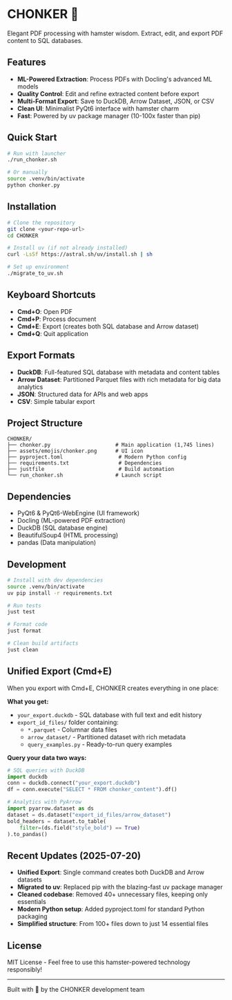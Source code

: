 # CHONKER 🐹

Elegant PDF processing with hamster wisdom. Extract, edit, and export PDF content to SQL databases.

## Features

- **ML-Powered Extraction**: Process PDFs with Docling's advanced ML models
- **Quality Control**: Edit and refine extracted content before export
- **Multi-Format Export**: Save to DuckDB, Arrow Dataset, JSON, or CSV
- **Clean UI**: Minimalist PyQt6 interface with hamster charm
- **Fast**: Powered by uv package manager (10-100x faster than pip)

## Quick Start

```bash
# Run with launcher
./run_chonker.sh

# Or manually
source .venv/bin/activate
python chonker.py
```

## Installation

```bash
# Clone the repository
git clone <your-repo-url>
cd CHONKER

# Install uv (if not already installed)
curl -LsSf https://astral.sh/uv/install.sh | sh

# Set up environment
./migrate_to_uv.sh
```

## Keyboard Shortcuts

- **Cmd+O**: Open PDF
- **Cmd+P**: Process document
- **Cmd+E**: Export (creates both SQL database and Arrow dataset)
- **Cmd+Q**: Quit application

## Export Formats

- **DuckDB**: Full-featured SQL database with metadata and content tables
- **Arrow Dataset**: Partitioned Parquet files with rich metadata for big data analytics
- **JSON**: Structured data for APIs and web apps
- **CSV**: Simple tabular export

## Project Structure

```
CHONKER/
├── chonker.py                     # Main application (1,745 lines)
├── assets/emojis/chonker.png      # UI icon
├── pyproject.toml                  # Modern Python config
├── requirements.txt                # Dependencies
├── justfile                        # Build automation
└── run_chonker.sh                 # Launch script
```

## Dependencies

- PyQt6 & PyQt6-WebEngine (UI framework)
- Docling (ML-powered PDF extraction)
- DuckDB (SQL database engine)
- BeautifulSoup4 (HTML processing)
- pandas (Data manipulation)

## Development

```bash
# Install with dev dependencies
source .venv/bin/activate
uv pip install -r requirements.txt

# Run tests
just test

# Format code
just format

# Clean build artifacts
just clean
```

## Unified Export (Cmd+E)

When you export with Cmd+E, CHONKER creates everything in one place:

**What you get:**
- `your_export.duckdb` - SQL database with full text and edit history
- `export_id_files/` folder containing:
  - `*.parquet` - Columnar data files
  - `arrow_dataset/` - Partitioned dataset with rich metadata
  - `query_examples.py` - Ready-to-run query examples

**Query your data two ways:**
```python
# SQL queries with DuckDB
import duckdb
conn = duckdb.connect("your_export.duckdb")
df = conn.execute("SELECT * FROM chonker_content").df()

# Analytics with PyArrow
import pyarrow.dataset as ds
dataset = ds.dataset("export_id_files/arrow_dataset")
bold_headers = dataset.to_table(
    filter=(ds.field("style_bold") == True)
).to_pandas()
```

## Recent Updates (2025-07-20)

- **Unified Export**: Single command creates both DuckDB and Arrow datasets
- **Migrated to uv**: Replaced pip with the blazing-fast uv package manager
- **Cleaned codebase**: Removed 40+ unnecessary files, keeping only essentials
- **Modern Python setup**: Added pyproject.toml for standard Python packaging
- **Simplified structure**: From 100+ files down to just 14 essential files

## License

MIT License - Feel free to use this hamster-powered technology responsibly!

---

Built with 🐹 by the CHONKER development team